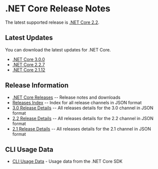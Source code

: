 # .NET Core Release Notes

The latest supported release is [.NET Core 2.2](2.2).

## Latest Updates

You can download the latest updates for .NET Core.

* [.NET Core 3.0.0](3.0/3.0.0/3.0.0-download.md)
* [.NET Core 2.2.7](2.2/2.2.7/2.2.7-download.md)
* [.NET Core 2.1.12](2.1/2.1.13/2.1.13-download.md)

## Release Information

* [.NET Core Releases](download-archive.md) -- Release notes and downloads
* [Releases Index][releases-index.json] -- Index for all release channels in JSON format
* [3.0 Release Details][3.0-releases.json] -- All releases details for the 3.0 channel in JSON format
* [2.2 Release Details][2.2-releases.json] -- All releases details for the 2.2 channel in JSON format
* [2.1 Release Details][2.1-releases.json] -- All releases details for the 2.1 channel in JSON format

## CLI Usage Data

* [CLI Usage Data](cli-usage-data.md) - Usage data from the .NET Core SDK

[releases-index.json]: https://dotnetcli.blob.core.windows.net/dotnet/release-metadata/releases-index.json
[3.0-releases.json]: https://dotnetcli.blob.core.windows.net/dotnet/release-metadata/3.0/releases.json
[2.2-releases.json]: https://dotnetcli.blob.core.windows.net/dotnet/release-metadata/2.2/releases.json
[2.1-releases.json]: https://dotnetcli.blob.core.windows.net/dotnet/release-metadata/2.1/releases.json
